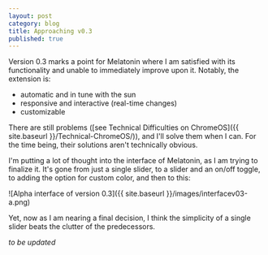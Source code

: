 ```yaml
---
layout: post
category: blog
title: Approaching v0.3
published: true
---
```


Version 0.3 marks a point for Melatonin where I am satisfied
with its functionality and unable to immediately improve upon
it. Notably, the extension is:

- automatic and in tune with the sun
- responsive and interactive (real-time changes)
- customizable
    
There are still problems ([see Technical Difficulties on ChromeOS]({{ site.baseurl }}/Technical-ChromeOS/)), and I'll solve them when I can. For the time being, their solutions aren't technically obvious.

I'm putting a lot of thought into the interface of Melatonin, as
I am trying to finalize it. It's gone from just a single slider,
to a slider and an on/off toggle, to adding the option for
custom color, and then to this:

![Alpha interface of version 0.3]({{ site.baseurl }}/images/interfacev03-a.png)

Yet, now as I am nearing a final decision, I think the
simplicity of a single slider beats the clutter of the
predecessors.

*to be updated*